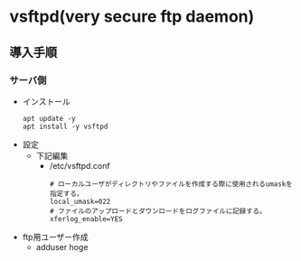 # vsftpd(very secure ftp daemon)

## 導入手順

### サーバ側

* インストール
  ```
  apt update -y
  apt install -y vsftpd
  ```
* 設定
  * 下記編集
    * /etc/vsftpd.conf
      ```
      # ローカルユーザがディレクトリやファイルを作成する際に使用されるumaskを指定する。
      local_umask=022
      # ファイルのアップロードとダウンロードをログファイルに記録する。
      xferlog_enable=YES
      ```
* ftp用ユーザー作成
  * adduser hoge
  